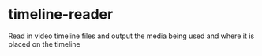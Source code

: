 # timeline-reader

Read in video timeline files and output the media being used and where it is placed on the timeline
